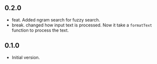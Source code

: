 ## 0.2.0

- feat. Added ngram search for fuzzy search.
- break. changed how input text is processed. Now it take a `formatText` function to process the text.

## 0.1.0

- Initial version.


